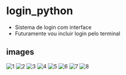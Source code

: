 # login_python
- Sistema de login com interface
- Futuramente vou incluir login pelo terminal 

## images
![1](https://user-images.githubusercontent.com/80997263/191089863-9085fe0e-3ad7-4907-b630-86bef1e57ba2.png)
![2](https://user-images.githubusercontent.com/80997263/191089880-c1ae6915-8ac2-43b2-adb2-d5bfffff0fb1.png)
![3](https://user-images.githubusercontent.com/80997263/191089891-aff1f9e3-1009-4c7e-b1e8-c29bec536f7b.png)
![4](https://user-images.githubusercontent.com/80997263/191089907-00fccae3-4344-4242-883c-47bdcd81e730.png)
![5](https://user-images.githubusercontent.com/80997263/191089915-4337128e-8309-41ae-9436-5da401561fda.png)
![6](https://user-images.githubusercontent.com/80997263/191089918-9c9dfdde-3e21-4bae-b5c5-bbba2c93d5d8.png)
![7](https://user-images.githubusercontent.com/80997263/191089925-860ee515-304a-447c-9ff9-4b8470d5cb48.png)
![8](https://user-images.githubusercontent.com/80997263/191089935-dcd5f945-0f2b-4f47-ad18-cdb4a89e3623.png)
